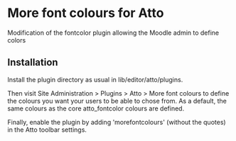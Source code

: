 # More font colours for Atto

Modification of the fontcolor plugin allowing the Moodle admin to define colors

## Installation

Install the plugin directory as usual in lib/editor/atto/plugins.

Then visit Site Administration > Plugins > Atto > More font colours to define the colours you want your users to be able to chose from. As a default, the same colours as the core atto_fontcolor colours are defined.

Finally, enable the plugin by adding 'morefontcolours' (without the quotes) in the Atto toolbar settings.


